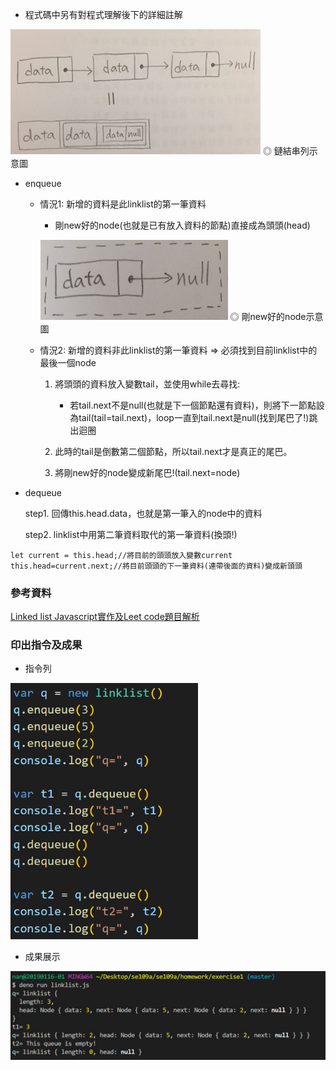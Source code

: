 * 程式碼中另有對程式理解後下的詳細註解

<img src="https://github.com/ayd0122344/se109a/blob/master/homework/exercise1/linklist.jpg" width=400/> ◎ 鏈結串列示意圖

* enqueue

  * 情況1: 新增的資料是此linklist的第一筆資料
  
    * 剛new好的node(也就是已有放入資料的節點)直接成為頭頭(head)
    
    <img src="https://github.com/ayd0122344/se109a/blob/master/homework/exercise1/newnode.jpg" width=300/> ◎ 剛new好的node示意圖
  
  * 情況2: 新增的資料非此linklist的第一筆資料 => 必須找到目前linklist中的最後一個node

    1. 將頭頭的資料放入變數tail，並使用while去尋找: 
    
       * 若tail.next不是null(也就是下一個節點還有資料)，則將下一節點設為tail(tail=tail.next)，loop一直到tail.next是null(找到尾巴了!)跳出迴圈
    
    2. 此時的tail是倒數第二個節點，所以tail.next才是真正的尾巴。
    
    3. 將剛new好的node變成新尾巴!(tail.next=node)
    
* dequeue

  step1. 回傳this.head.data，也就是第一筆入的node中的資料
  
  step2. linklist中用第二筆資料取代的第一筆資料(換頭!)

```
let current = this.head;//將目前的頭頭放入變數current
this.head=current.next;//將目前頭頭的下一筆資料(連帶後面的資料)變成新頭頭
```
  
  
### 參考資料

[Linked list Javascript實作及Leet code題目解析](https://medium.com/@nchuuu/linked-list-es6-javascript%E5%AF%A6%E4%BD%9C%E5%8F%8Aleet-code%E9%A1%8C%E7%9B%AE%E8%A7%A3%E6%9E%90-4afcd9a67b3d)

### 印出指令及成果


* 指令列

<img src="https://github.com/ayd0122344/se109a/blob/master/homework/exercise1/instruction.jpg" width=300/> 

* 成果展示

<img src="https://github.com/ayd0122344/se109a/blob/master/homework/exercise1/result.jpg" width=1000/> 
